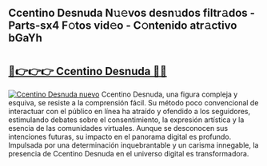 ## Ccentino Desnuda N𝚞𝚎vos desn𝚞dos filtr𝚊dos - Parts-sx4 F𝚘tos vid𝚎o - C𝚘ntenido atr𝚊ctivo bGaYh

# <h2><a href="http://mb73yc.tromn.icu/?c=Ccentino+Desnuda">🔗👉👉👉 Ccentino Desnuda 🔗🔗</a></h2>

[![Ccentino Desnuda nuevo](https://i.imgur.com/pEAQMta.gif)](http://mb73yc.tromn.icu/?c=Ccentino+Desnuda)
Ccentino Desnuda, una figura compleja y esquiva, se resiste a la comprensión fácil. Su método poco convencional de interactuar con el público en línea ha atraído y ofendido a los seguidores, estimulando debates sobre el consentimiento, la expresión artística y la esencia de las comunidades virtuales. Aunque se desconocen sus intenciones futuras, su impacto en el panorama digital es profundo. Impulsada por una determinación inquebrantable y un carisma innegable, la presencia de Ccentino Desnuda en el universo digital es transformadora.
